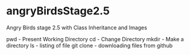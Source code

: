 # angryBirdsStage2.5
Angry Birds stage 2.5 with Class Inheritance and Images

pwd - Present Working Directory
cd - Change Directory
mkdir - Make a directory
ls - listing of file
git clone - downloading files from github
